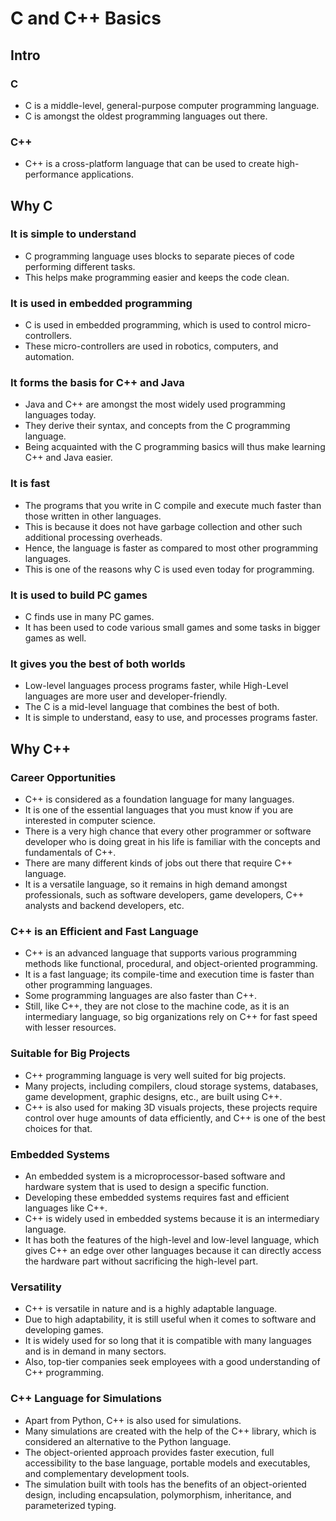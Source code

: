 # C and C++ Basics

## Intro
### C
- C is a middle-level, general-purpose computer programming language.
- C is amongst the oldest programming languages out there.

### C++
- C++ is a cross-platform language that can be used to create high-performance applications.

## Why C
### It is simple to understand
- C programming language uses blocks to separate pieces of code performing different tasks. 
- This helps make programming easier and keeps the code clean.

### It is used in embedded programming
- C is used in embedded programming, which is used to control micro-controllers. 
- These micro-controllers are used in robotics, computers, and automation.

### It forms the basis for C++ and Java
- Java and C++ are amongst the most widely used programming languages today. 
- They derive their syntax, and concepts from the C programming language. 
- Being acquainted with the C programming basics will thus make learning C++ and Java easier.

### It is fast
- The programs that you write in C compile and execute much faster than those written in other languages. 
- This is because it does not have garbage collection and other such additional processing overheads. 
- Hence, the language is faster as compared to most other programming languages. 
- This is one of the reasons why C is used even today for programming.

### It is used to build PC games
- C finds use in many PC games. 
- It has been used to code various small games and some tasks in bigger games as well. 

### It gives you the best of both worlds
- Low-level languages process programs faster, while High-Level languages are more user and developer-friendly. 
- The C is a mid-level language that combines the best of both. 
- It is simple to understand, easy to use, and processes programs faster.


## Why C++
### Career Opportunities
- C++ is considered as a foundation language for many languages. 
- It is one of the essential languages that you must know if you are interested in computer science. 
- There is a very high chance that every other programmer or software developer who is doing great in his life is familiar with the concepts and fundamentals of C++. 
- There are many different kinds of jobs out there that require C++ language. 
- It is a versatile language, so it remains in high demand amongst professionals, such as software developers, game developers, C++ analysts and backend developers, etc.

### C++ is an Efficient and Fast Language
- C++ is an advanced language that supports various programming methods like functional, procedural, and object-oriented programming. 
- It is a fast language; its compile-time and execution time is faster than other programming languages. 
- Some programming languages are also faster than C++. 
- Still, like C++, they are not close to the machine code, as it is an intermediary language, so big organizations rely on C++ for fast speed with lesser resources.

### Suitable for Big Projects
- C++ programming language is very well suited for big projects. 
- Many projects, including compilers, cloud storage systems, databases, game development, graphic designs, etc., are built using C++. 
- C++ is also used for making 3D visuals projects, these projects require control over huge amounts of data efficiently, and C++ is one of the best choices for that.

### Embedded Systems
- An embedded system is a microprocessor-based software and hardware system that is used to design a specific function. 
- Developing these embedded systems requires fast and efficient languages like C++. 
- C++ is widely used in embedded systems because it is an intermediary language. 
- It has both the features of the high-level and low-level language, which gives C++ an edge over other languages because it can directly access the hardware part without sacrificing the high-level part.

### Versatility
- C++ is versatile in nature and is a highly adaptable language. 
- Due to high adaptability, it is still useful when it comes to software and developing games. 
- It is widely used for so long that it is compatible with many languages and is in demand in many sectors. 
- Also, top-tier companies seek employees with a good understanding of C++ programming.

### C++ Language for Simulations
- Apart from Python, C++ is also used for simulations. 
- Many simulations are created with the help of the C++ library, which is considered an alternative to the Python language. 
- The object-oriented approach provides faster execution, full accessibility to the base language, portable models and executables, and complementary development tools. 
- The simulation built with tools has the benefits of an object-oriented design, including encapsulation, polymorphism, inheritance, and parameterized typing. 
